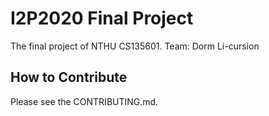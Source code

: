 I2P2020 Final Project
========

The final project of NTHU CS135601.
Team: Dorm Li-cursion 

## How to Contribute

Please see the CONTRIBUTING.md. 
